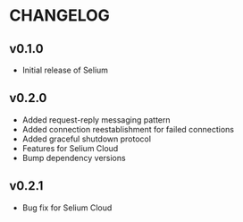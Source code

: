 # CHANGELOG

## v0.1.0

- Initial release of Selium

## v0.2.0

- Added request-reply messaging pattern
- Added connection reestablishment for failed connections
- Added graceful shutdown protocol
- Features for Selium Cloud
- Bump dependency versions

## v0.2.1

- Bug fix for Selium Cloud
